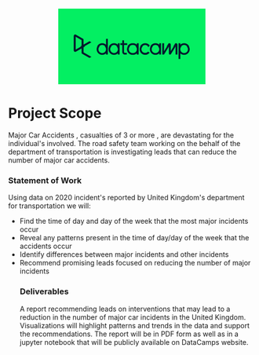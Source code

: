 <p align = 'center'>
  <img src = 'Resources/Images/DataCamp_Logo.png' alt = 'Data Camp Logo' />
</p>

<H1> Project Scope </H1>
<p> Major Car Accidents , casualties of 3 or more , are devastating for the individual's involved. The road safety team working on the behalf of the department of transportation is investigating leads that can reduce the number of major car accidents.
</p>

<H3> Statement of Work </H3>
<p>
    Using data on 2020 incident's reported by United Kingdom's department for transportation we will:
  <ul>
    <li> Find the time of day and day of the week that the most major incidents occur </li>
    <li> Reveal any patterns present in the time of day/day of the week that the accidents occur </li>
    <li> Identify differences between major incidents and other incidents </li>
    <li> Recommend promising leads focused on reducing the number of major incidents </li>
 </p>
 
<H3> Deliverables </H3>
<p> A report recommending leads on interventions that may lead to a reduction in the number of major car incidents in the United Kingdom. Visualizations will highlight patterns and trends in the data and support the recommendations. The report will be in PDF form as well as in a jupyter notebook that will be publicly available on DataCamps website.
 
 
 
